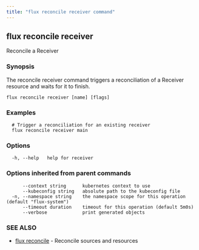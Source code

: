 ```yaml
---
title: "flux reconcile receiver command"
---
```

## flux reconcile receiver

Reconcile a Receiver

### Synopsis

The reconcile receiver command triggers a reconciliation of a Receiver resource and waits for it to finish.

```
flux reconcile receiver [name] [flags]
```

### Examples

```
  # Trigger a reconciliation for an existing receiver
  flux reconcile receiver main

```

### Options

```
  -h, --help   help for receiver
```

### Options inherited from parent commands

```
      --context string      kubernetes context to use
      --kubeconfig string   absolute path to the kubeconfig file
  -n, --namespace string    the namespace scope for this operation (default "flux-system")
      --timeout duration    timeout for this operation (default 5m0s)
      --verbose             print generated objects
```

### SEE ALSO

* [flux reconcile](/cmd/flux_reconcile/)	 - Reconcile sources and resources

